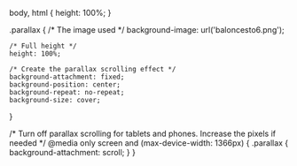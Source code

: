 body, html {
    height: 100%;
  }
  
  .parallax {
    /* The image used */
    background-image: url('baloncesto6.png');
  
    /* Full height */
    height: 100%; 
  
    /* Create the parallax scrolling effect */
    background-attachment: fixed;
    background-position: center;
    background-repeat: no-repeat;
    background-size: cover;
  }
  
  /* Turn off parallax scrolling for tablets and phones. Increase the pixels if needed */
  @media only screen and (max-device-width: 1366px) {
    .parallax {
      background-attachment: scroll;
    }
  }

